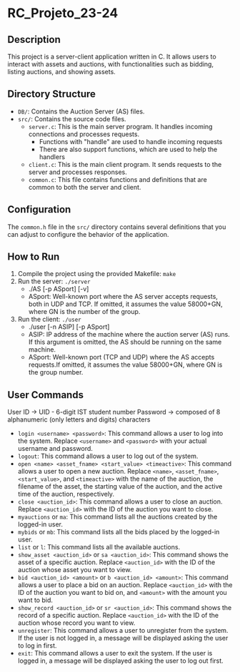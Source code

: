# RC_Projeto_23-24
 
## Description

This project is a server-client application written in C. It allows users to interact with assets and auctions, with functionalities such as bidding, listing auctions, and showing assets.

## Directory Structure

- `DB/`: Contains the Auction Server (AS) files.
- `src/`: Contains the source code files.
  - `server.c`: This is the main server program. It handles incoming connections and processes requests.
    - Functions with "handle" are used to handle incoming requests
    - There are also support functions, which are used to help the handlers
  - `client.c`: This is the main client program. It sends requests to the server and processes responses.
  - `common.c`: This file contains functions and definitions that are common to both the server and client.

## Configuration

The `common.h` file in the `src/` directory contains several definitions that you can adjust to configure the behavior of the application.

## How to Run

1. Compile the project using the provided Makefile: `make`
2. Run the server: `./server`
    - ./AS [-p ASport] [-v]
    - ASport: Well-known port where the AS server accepts requests, both in UDP and TCP. If omitted, it assumes the value 58000+GN, where GN is the number of the group.
3. Run the client: `./user`
    - ./user [-n ASIP] [-p ASport]
    - ASIP: IP address of the machine where the auction server (AS) runs. If this argument is omitted, the AS should be running on the same machine.
    - ASport: Well-known port (TCP and UDP) where the AS accepts requests.If omitted, it assumes the value 58000+GN, where GN is the group number.

## User Commands
User ID → UID - 6-digit IST student number
Password → composed of 8 alphanumeric (only letters and digits) characters

- `login <username> <password>`: This command allows a user to log into the system. Replace `<username>` and `<password>` with your actual username and password.
- `logout`: This command allows a user to log out of the system.
- `open <name> <asset_fname> <start_value> <timeactive>`: This command allows a user to open a new auction. Replace `<name>`, `<asset_fname>`, `<start_value>`, and `<timeactive>` with the name of the auction, the filename of the asset, the starting value of the auction, and the active time of the auction, respectively.
- `close <auction_id>`: This command allows a user to close an auction. Replace `<auction_id>` with the ID of the auction you want to close.
- `myauctions` or `ma`: This command lists all the auctions created by the logged-in user.
- `mybids` or `mb`: This command lists all the bids placed by the logged-in user.
- `list` or `l`: This command lists all the available auctions.
- `show_asset <auction_id>` or `sa <auction_id>`: This command shows the asset of a specific auction. Replace `<auction_id>` with the ID of the auction whose asset you want to view.
- `bid <auction_id> <amount>` or `b <auction_id> <amount>`: This command allows a user to place a bid on an auction. Replace `<auction_id>` with the ID of the auction you want to bid on, and `<amount>` with the amount you want to bid.
- `show_record <auction_id>` or `sr <auction_id>`: This command shows the record of a specific auction. Replace `<auction_id>` with the ID of the auction whose record you want to view.
- `unregister`: This command allows a user to unregister from the system. If the user is not logged in, a message will be displayed asking the user to log in first.
- `exit`: This command allows a user to exit the system. If the user is logged in, a message will be displayed asking the user to log out first.
